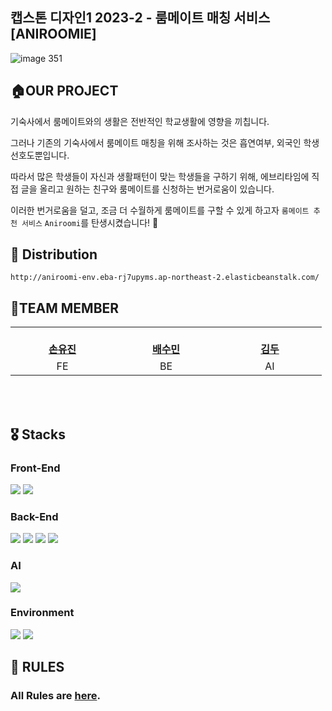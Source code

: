 ## 캡스톤 디자인1 2023-2 - 룸메이트 매칭 서비스[ANIROOMIE]
![image 351](https://github.com/Capstone-2023-2/.github/assets/81398185/c785e12e-9e39-4021-a9d2-20d5d1020ea1)


## 🏠OUR PROJECT

기숙사에서 룸메이트와의 생활은 전반적인 학교생활에 영향을 끼칩니다. 

그러나 기존의 기숙사에서 룸메이트 매칭을 위해 조사하는 것은 흡연여부, 외국인 학생 선호도뿐입니다.

따라서 많은 학생들이 자신과 생활패턴이 맞는 학생들을 구하기 위해,
에브리타임에 직접 글을 올리고 원하는 친구와 룸메이트를 신청하는 번거로움이 있습니다.

이러한 번거로움을 덜고, 조금 더 수월하게 룸메이트를 구할 수 있게 하고자 `룸메이트 추천 서비스` `Aniroomi`를 탄생시켰습니다! 🥳

## 🚀 Distribution
`http://aniroomi-env.eba-rj7upyms.ap-northeast-2.elasticbeanstalk.com/`

## 👥TEAM MEMBER
<table>
    <tr align="center">
        <td style="min-width: 150px;">
            <a href="https://github.com/causyj">
              <br />
              <b>손유진</b>
            </a>
        </td>
        <td style="min-width: 150px;">
            <a href="https://github.com/BaeSooMin">
              <br />
              <b>배수민</b>
            </a>
        </td>
        <td style="min-width: 150px;">
            <a href="https://github.com/DooHongKm">
              <br />
              <b>김두</b>
            </a> 
        </td>
    </tr>
    <tr align="center">
        <td>
            FE 
        </td>
        <td>
            BE
        </td>
        <td>
            AI
        </td>
    </tr>
</table>
<br/><br/>

## 🎖️ Stacks 
### Front-End
<img src="https://img.shields.io/badge/react-#61DAFB?style=for-the-badge&logo=react&logoColor=white?"> <img src="https://img.shields.io/badge/tailwindcss-#06B6D4?style=for-the-badge&logo=tailwindcss&logoColor=white">

### Back-End
<img src="https://img.shields.io/badge/springboot-6DB33F?style=for-the-badge&logo=springboot&logoColor=white"> <img src="https://img.shields.io/badge/IntelliJ IDEA-000000?style=for-the-badge&logo=IntelliJ IDEA&logoColor=white"> <img src="https://img.shields.io/badge/mysql-#4479A1?style=for-the-badge&logo=mysql&logoColor=white"> <img src="https://img.shields.io/badge/elastic-#005571?style=for-the-badge&logo=elastic&logoColor=white"> 

### AI
<img src="https://img.shields.io/badge/fastapi-#009688?style=for-the-badge&logo=fastapi&logoColor=white?"> 

### Environment
 <img src="https://img.shields.io/badge/Git-F05032?style=for-the-badge&logo=Git&logoColor=white"> <img src="https://img.shields.io/badge/Github-181717?style=for-the-badge&logo=Github&logoColor=white">

## 🤝 RULES
### All Rules are [here](./Rules.md).
